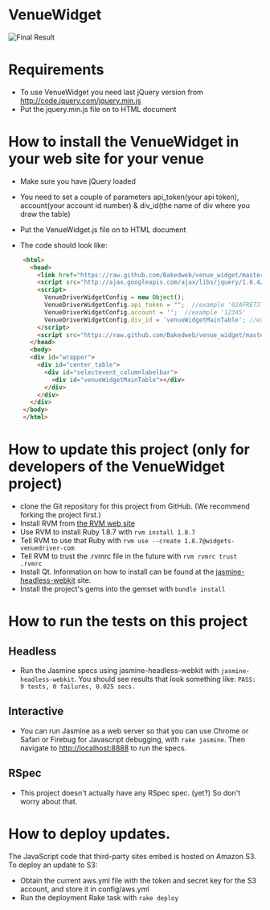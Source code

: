 # VenueWidget

![Final Result](https://github.com/Bakedweb/venue_widget/raw/master/venue_widget.png)


# Requirements

* To use VenueWidget you need last jQuery version from http://code.jquery.com/jquery.min.js
* Put the jquery.min.js file on to HTML document


# How to install the VenueWidget in your web site for your venue

* Make sure you have jQuery loaded

* You need to set a couple of parameters api_token(your api token), account(your account id number) & div_id(the name of div where you draw the table)

* Put the VenueWidget.js file on to HTML document

* The code should look like:

```html
    <html>
      <head>
        <link href="https://raw.github.com/Bakedweb/venue_widget/master/public/css/styles.css"  rel='stylesheet' type='text/css'/>
        <script src="http://ajax.googleapis.com/ajax/libs/jquery/1.6.4/jquery.min.js" charset="utf-8"></script>
        <script> 
          VenueDriverWidgetConfig = new Object();
          VenueDriverWidgetConfig.api_token = "";  //example '02AFRET3T6A961Q53'
          VenueDriverWidgetConfig.account = '';  //example '12345'
          VenueDriverWidgetConfig.div_id = 'venueWidgetMainTable'; //example 'my_div'
        </script>
        <script src="https://raw.github.com/Bakedweb/venue_widget/master/public/js/VenueWidget.js" charset="utf-8"></script>
      </head>
      <body>
      <div id="wrapper">
        <div id="center_table">
          <div id="selectevent_columnlabelbar">
            <div id="venueWidgetMainTable"></div>
          </div>
        </div>
      </div>
    </body>
    </html>
```


# How to update this project (only for developers of the VenueWidget project)

* clone the Git repository for this project from GitHub. (We recommend forking the project first.)
* Install RVM from [the RVM web site](http://beginrescueend.com/)
* Use RVM to install Ruby 1.8.7 with ```rvm install 1.8.7```
* Tell RVM to use that Ruby with ```rvm use --create 1.8.7@widgets-venuedriver-com```
* Tell RVM to trust the .rvmrc file in the future with ```rvm rvmrc trust .rvmrc```
* Install Qt.  Information on how to install can be found at the [jasmine-headless-webkit](http://johnbintz.github.com/jasmine-headless-webkit/) site.
* Install the project's gems into the gemset with ```bundle install```


# How to run the tests on this project

## Headless

* Run the Jasmine specs using jasmine-headless-webkit with ```jasmine-headless-webkit```.  You should see results that look something like: ```PASS: 9 tests, 0 failures, 0.025 secs.```

## Interactive

* You can run Jasmine as a web server so that you can use Chrome or Safari or Firebug for Javascript debugging, with ```rake jasmine```.  Then navigate to [http://localhost:8888](http://localhost:8888) to run the specs.

## RSpec

* This project doesn't actually have any RSpec spec.  (yet?)  So don't worry about that.


# How to deploy updates.

The JavaScript code that third-party sites embed is hosted on Amazon S3.  To deploy an update to S3:

* Obtain the current aws.yml file with the token and secret key for the S3 account, and store it in config/aws.yml
* Run the deployment Rake task with ```rake deploy```
